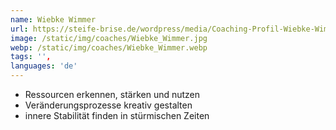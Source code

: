 ```yaml
---
name: Wiebke Wimmer
url: https://steife-brise.de/wordpress/media/Coaching-Profil-Wiebke-Wimmer.pdf
image: /static/img/coaches/Wiebke_Wimmer.jpg
webp: /static/img/coaches/Wiebke_Wimmer.webp
tags: '',
languages: 'de'
---
```


<ul><li>Ressourcen erkennen, stärken und nutzen</li><li>Veränderungsprozesse kreativ gestalten</li><li>innere Stabilität finden in stürmischen Zeiten</li></ul>